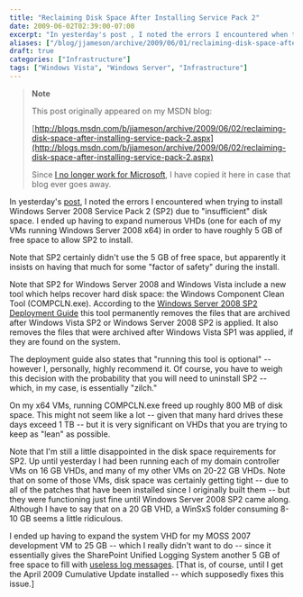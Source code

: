 ```yaml
---
title: "Reclaiming Disk Space After Installing Service Pack 2"
date: 2009-06-02T02:39:00-07:00
excerpt: "In yesterday's post , I noted the errors I encountered when trying to install Windows Server 2008 Service Pack 2 (SP2) due to \"insufficient\" disk space. I ended up having to expand numerous VHDs (one for each of my VMs running Windows Server 2008 x64..."
aliases: ["/blog/jjameson/archive/2009/06/01/reclaiming-disk-space-after-installing-service-pack-2.aspx"]
draft: true
categories: ["Infrastructure"]
tags: ["Windows Vista", "Windows Server", "Infrastructure"]
---
```


> **Note**
>
> This post originally appeared on my MSDN blog:
>
> [http://blogs.msdn.com/b/jjameson/archive/2009/06/02/reclaiming-disk-space-after-installing-service-pack-2.aspx](http://blogs.msdn.com/b/jjameson/archive/2009/06/02/reclaiming-disk-space-after-installing-service-pack-2.aspx)
>
> Since [I no longer work for Microsoft](/blog/jjameson/2011/09/02/last-day-with-microsoft), I have copied it here in case that blog ever goes away.

In yesterday's [post](/blog/jjameson/2009/06/01/errors-installing-windows-server-2008-sp2), I noted the errors I encountered when trying to install Windows Server 2008 Service Pack 2 (SP2) due to "insufficient" disk space. I ended up having to expand numerous VHDs (one for each of my VMs running Windows Server 2008 x64) in order to have roughly 5 GB of free space to allow SP2 to install.

Note that SP2 certainly didn't use the 5 GB of free space, but apparently it insists on having that much for some "factor of safety" during the install.

Note that SP2 for Windows Server 2008 and Windows Vista include a new tool which helps recover hard disk space: the Windows Component Clean Tool (COMPCLN.exe). According to the [Windows Server 2008 SP2 Deployment Guide](http://technet.microsoft.com/en-us/library/dd351467%28WS.10%29.aspx) this tool permanently removes the files that are archived after Windows Vista SP2 or Windows Server 2008 SP2 is applied. It also removes the files that were archived after Windows Vista SP1 was applied, if they are found on the system.

The deployment guide also states that "running this tool is optional" -- however I, personally, highly recommend it. Of course, you have to weigh this decision with the probability that you will need to uninstall SP2 -- which, in my case, is essentially "zilch."

On my x64 VMs, running COMPCLN.exe freed up roughly 800 MB of disk space. This might not seem like a lot -- given that many hard drives these days exceed 1 TB -- but it is very significant on VHDs that you are trying to keep as "lean" as possible.

Note that I'm still a little disappointed in the disk space requirements for SP2. Up until yesterday I had been running each of my domain controller VMs on 16 GB VHDs, and many of my other VMs on 20-22 GB VHDs. Note that on some of those VMs, disk space was certainly getting tight -- due to all of the patches that have been installed since I originally built them -- but they were functioning just fine until Windows Server 2008 SP2 came along. Although I have to say that on a 20 GB VHD, a WinSxS folder consuming 8-10 GB seems a little ridiculous.

I ended up having to expand the system VHD for my MOSS 2007 development VM to 25 GB -- which I really didn't want to do -- since it essentially gives the SharePoint Unified Logging System another 5 GB of free space to fill with [useless log messages](/blog/jjameson/2009/03/26/sharepoint-uls-logs-flooded-with-preserving-template-record-with-size). [That is, of course, until I get the April 2009 Cumulative Update installed -- which supposedly fixes this issue.]

